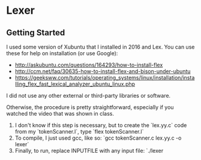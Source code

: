 # Lexer


## Getting Started

I used some version of Xubuntu that I installed in 2016 and Lex. You can use these for help on installation (or use Google):
- http://askubuntu.com/questions/164293/how-to-install-flex
- http://ccm.net/faq/30635-how-to-install-flex-and-bison-under-ubuntu
- https://geeksww.com/tutorials/operating_systems/linux/installation/installing_flex_fast_lexical_analyzer_ubuntu_linux.php

I did not use any other external or third-party libraries or software.

Otherwise, the procedure is pretty straightforward, especially if you watched the video that was shown in class.
<ol>
 <li>I don't know if this step is necessary, but to create the `lex.yy.c` code from my `tokenScanner.l`, type `flex tokenScanner.l`</li>
 <li>To compile, I just used gcc, like so: `gcc tokenScanner.c lex.yy.c -o lexer`</li>
 <li>Finally, to run, replace INPUTFILE with any input file: `./lexer <INPUTFILE` (For instance, `./lexer <simpleToy.lex`)</li>
</ol>
